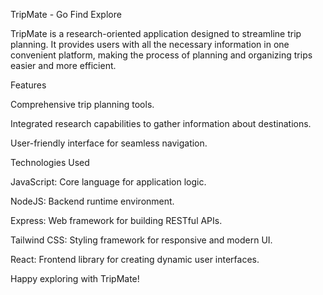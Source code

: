 TripMate - Go Find Explore

TripMate is a research-oriented application designed to streamline trip planning. It provides users with all the necessary information in one convenient platform, making the process of planning and organizing trips easier and more efficient.

Features

Comprehensive trip planning tools.

Integrated research capabilities to gather information about destinations.

User-friendly interface for seamless navigation.

Technologies Used

JavaScript: Core language for application logic.

NodeJS: Backend runtime environment.

Express: Web framework for building RESTful APIs.

Tailwind CSS: Styling framework for responsive and modern UI.

React: Frontend library for creating dynamic user interfaces.

Happy exploring with TripMate!

